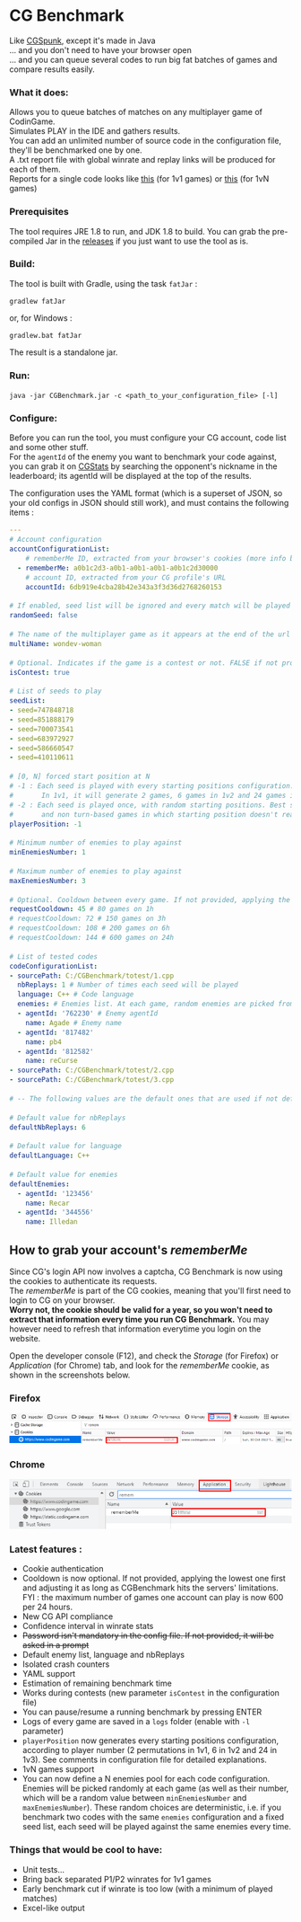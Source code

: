 # CG Benchmark

Like [CGSpunk](https://github.com/danBhentschel/CGSpunk), except it's made in Java  
... and you don't need to have your browser open  
... and you can queue several codes to run big fat batches of games and compare results easily.

### What it does:
Allows you to queue batches of matches on any multiplayer game of CodinGame.  
Simulates PLAY in the IDE and gathers results.  
You can add an unlimited number of source code in the configuration file, they'll be benchmarked one by one.  
A .txt report file with global winrate and replay links will be produced for each of them.  
Reports for a single code looks like [this](https://pastebin.com/VM30exsR) (for 1v1 games) or [this](https://pastebin.com/JBSaJzMb) (for 1vN games)

### Prerequisites
The tool requires JRE 1.8 to run, and JDK 1.8 to build.
You can grab the pre-compiled Jar in the [releases](https://github.com/s-vivien/CGBenchmark/releases) if you just want to use the tool as is.

### Build:
The tool is built with Gradle, using the task `fatJar` :
```
gradlew fatJar
```
or, for Windows :
```
gradlew.bat fatJar
```
The result is a standalone jar.

### Run:
`java -jar CGBenchmark.jar -c <path_to_your_configuration_file> [-l]`

### Configure:
Before you can run the tool, you must configure your CG account, code list and some other stuff.  
For the `agentId` of the enemy you want to benchmark your code against, you can grab it on [CGStats](http://cgstats.magusgeek.com) by searching the opponent's nickname in the leaderboard; its agentId will be displayed at the top of the results.

The configuration uses the YAML format (which is a superset of JSON, so your old configs in JSON should still work), and must contains the following items :
```yaml
---
# Account configuration
accountConfigurationList:
    # rememberMe ID, extracted from your browser's cookies (more info below)
  - rememberMe: a0b1c2d3-a0b1-a0b1-a0b1-a0b1c2d30000
    # account ID, extracted from your CG profile's URL
    accountId: 6db919e4cba28b42e343a3f3d36d2768260153

# If enabled, seed list will be ignored and every match will be played against a random seed
randomSeed: false

# The name of the multiplayer game as it appears at the end of the url of your IDE
multiName: wondev-woman

# Optional. Indicates if the game is a contest or not. FALSE if not provided
isContest: true

# List of seeds to play
seedList:
- seed=747848718
- seed=851888179
- seed=700073541
- seed=683972927
- seed=586660547
- seed=410110611

# [0, N] forced start position at N
# -1 : Each seed is played with every starting positions configuration. (Works only with fixed seed list).
#       In 1v1, it will generate 2 games, 6 games in 1v2 and 24 games in 1v3. Best suited for non symmetrical and/or turn-based games.
# -2 : Each seed is played once, with random starting positions. Best suited for perfectly symmetrical 
#       and non turn-based games in which starting position doesn't really matter, like MM, GoD, CotC, GitC, ...
playerPosition: -1

# Minimum number of enemies to play against
minEnemiesNumber: 1

# Maximum number of enemies to play against
maxEnemiesNumber: 3

# Optional. Cooldown between every game. If not provided, applying the lowest one first and adjusting it as long as CGBenchmark hits the servers' limitations.
requestCooldown: 45 # 80 games on 1h
# requestCooldown: 72 # 150 games on 3h
# requestCooldown: 108 # 200 games on 6h
# requestCooldown: 144 # 600 games on 24h 

# List of tested codes
codeConfigurationList:
- sourcePath: C:/CGBenchmark/totest/1.cpp
  nbReplays: 1 # Number of times each seed will be played
  language: C++ # Code language
  enemies: # Enemies list. At each game, random enemies are picked from this list (their number is also picked randomly between <minEnemiesNumber> and <maxEnemiesNumber>)
  - agentId: '762230' # Enemy agentId
    name: Agade # Enemy name
  - agentId: '817482'
    name: pb4
  - agentId: '812582'
    name: reCurse
- sourcePath: C:/CGBenchmark/totest/2.cpp
- sourcePath: C:/CGBenchmark/totest/3.cpp

# -- The following values are the default ones that are used if not defined in the codeConfigurationList

# Default value for nbReplays
defaultNbReplays: 6

# Default value for language
defaultLanguage: C++

# Default value for enemies
defaultEnemies:
  - agentId: '123456'
    name: Recar
  - agentId: '344556'
    name: Illedan

```

## How to grab your account's *rememberMe*

Since CG's login API now involves a captcha, CG Benchmark is now using the cookies to authenticate its requests.   
The *rememberMe* is part of the CG cookies, meaning that you'll first need to login to CG on your browser.   
**Worry not, the cookie should be valid for a year, so you won't need to extract that information every time you run CG Benchmark.** You may however need to refresh that information everytime you login on the website.   

Open the developer console (F12), and check the *Storage* (for Firefox) or *Application* (for Chrome) tab, and look for the *rememberMe* cookie, as shown in the screenshots below.    

### Firefox

![Firefox](./imgs/ff_cookie.png)

### Chrome

![Chrome](./imgs/chrome_cookie.png)

### Latest features :
- Cookie authentication
- Cooldown is now optional. If not provided, applying the lowest one first and adjusting it as long as CGBenchmark hits the servers' limitations. FYI : the maximum number of games one account can play is now 600 per 24 hours.
- New CG API compliance
- Confidence interval in winrate stats
- ~~Password isn't mandatory in the config file. If not provided, it will be asked in a prompt~~
- Default enemy list, language and nbReplays
- Isolated crash counters
- YAML support
- Estimation of remaining benchmark time
- Works during contests (new parameter `isContest` in the configuration file)
- You can pause/resume a running benchmark by pressing ENTER
- Logs of every game are saved in a `logs` folder (enable with `-l` parameter)
- `playerPosition` now generates every starting positions configuration, according to player number (2 permutations in 1v1, 6 in 1v2 and 24 in 1v3). See comments in configuration file for detailed explanations.
- 1vN games support
- You can now define a N enemies pool for each code configuration. Enemies will be picked randomly at each game (as well as their number, which will be a random value between `minEnemiesNumber` and `maxEnemiesNumber`). These random choices are deterministic, i.e. if you benchmark two codes with the same `enemies` configuration and a fixed seed list, each seed will be played against the same enemies every time.

### Things that would be cool to have:
 * Unit tests...
 * Bring back separated P1/P2 winrates for 1v1 games
 * Early benchmark cut if winrate is too low (with a minimum of played matches)
 * Excel-like output
